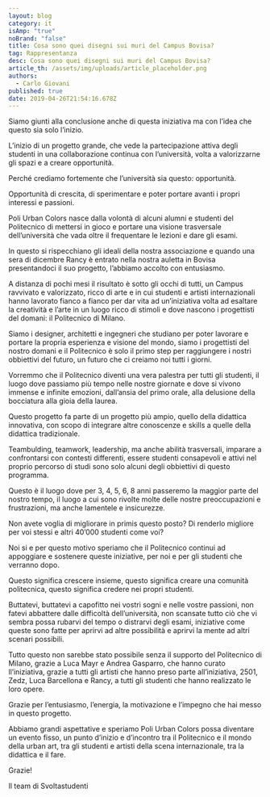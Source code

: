 ```yaml
---
layout: blog
category: it
isAmp: "true"
noBrand: "false"
title: Cosa sono quei disegni sui muri del Campus Bovisa?
tag: Rappresentanza
desc: Cosa sono quei disegni sui muri del Campus Bovisa?
article_th: /assets/img/uploads/article_placeholder.png
authors:
  - Carlo Giovani
published: true
date: 2019-04-26T21:54:16.678Z
---
```


Siamo giunti alla conclusione anche di questa iniziativa ma con l’idea che questo sia solo l’inizio.

L’inizio di un progetto grande, che vede la partecipazione attiva degli studenti in una collaborazione continua con l’università, volta a valorizzarne gli spazi e a creare opportunità.

Perché crediamo fortemente che l’università sia questo: opportunità.

Opportunità di crescita, di sperimentare e poter portare avanti i propri interessi e passioni.

Poli Urban Colors nasce dalla volontà di alcuni alumni e studenti del Politecnico di mettersi in gioco e portare una visione trasversale dell’università che vada oltre il frequentare le lezioni e dare gli esami.

In questo si rispecchiano gli ideali della nostra associazione e quando una sera di dicembre Rancy è entrato nella nostra auletta in Bovisa presentandoci il suo progetto, l’abbiamo accolto con entusiasmo.

A distanza di pochi mesi il risultato è sotto gli occhi di tutti, un Campus ravvivato e valorizzato, ricco di arte e in cui studenti e artisti internazionali hanno lavorato fianco a fianco per dar vita ad un’iniziativa volta ad esaltare la creatività e l’arte in un luogo ricco di stimoli e dove nascono i progettisti del domani: il Politecnico di Milano.

Siamo i designer, architetti e ingegneri che studiano per poter lavorare e portare la propria esperienza e visione del mondo, siamo i progettisti del nostro domani e il Politecnico è solo il primo step per raggiungere i nostri obbiettivi del futuro, un futuro che ci creiamo noi tutti i giorni.

Vorremmo che il Politecnico diventi una vera palestra per tutti gli studenti, il luogo dove passiamo più tempo nelle nostre giornate e dove si vivono immense e infinite emozioni, dall’ansia del primo orale, alla delusione della bocciatura alla gioia della laurea.

Questo progetto fa parte di un progetto più ampio, quello della didattica innovativa, con scopo di integrare altre conoscenze e skills a quelle della didattica tradizionale.

Teambulding, teamwork, leadership, ma anche abilità trasversali, imparare a confrontarsi con contesti differenti, essere studenti consapevoli e attivi nel proprio percorso di studi sono solo alcuni degli obbiettivi di questo programma.

Questo è il luogo dove per 3, 4, 5, 6, 8 anni passeremo la maggior parte del nostro tempo, il luogo a cui sono rivolte molte delle nostre preoccupazioni e frustrazioni, ma anche lamentele e insicurezze.

Non avete voglia di migliorare in primis questo posto? Di renderlo migliore per voi stessi e altri 40’000 studenti come voi?

Noi si e per questo motivo speriamo che il Politecnico continui ad appoggiare e sostenere queste iniziative, per noi e per gli studenti che verranno dopo.

Questo significa crescere insieme, questo significa creare una comunità politecnica, questo significa credere nei propri studenti.

Buttatevi, buttatevi a capofitto nei vostri sogni e nelle vostre passioni, non fatevi abbattere dalle difficoltà dell’università, non scansate tutto ciò che vi sembra possa rubarvi del tempo o distrarvi degli esami, iniziative come queste sono fatte per aprirvi ad altre possibilità e aprirvi la mente ad altri scenari possibili.

Tutto questo non sarebbe stato possibile senza il supporto del Politecnico di Milano, grazie a Luca Mayr e Andrea Gasparro, che hanno curato ll’iniziativa, grazie a tutti gli artisti che hanno preso parte all’iniziativa, 2501, Zedz, Luca Barcellona e Rancy, a tutti gli studenti che hanno realizzato le loro opere.

Grazie per l’entusiasmo, l’energia, la motivazione e l’impegno che hai messo in questo progetto.

Abbiamo grandi aspettative e speriamo Poli Urban Colors possa diventare un evento fisso, un punto d’inizio e d’incontro tra il Politecnico e il mondo della urban art, tra gli studenti e artisti della scena internazionale, tra la didattica e il fare.

Grazie!

Il team di Svoltastudenti
